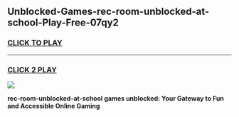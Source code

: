 
## Unblocked-Games-rec-room-unblocked-at-school-Play-Free-07qy2
<h3>
<a href="https://premium76.site?title=rec-room-unblocked-at-school&ref=21A">CLICK TO PLAY</a></h3>
<hr>

<h3>
<a href="https://premium76.site?title=rec-room-unblocked-at-school&ref=21A">CLICK 2 PLAY</a>
  
</h3>

<a href="https://premium76.site?title=rec-room-unblocked-at-school&ref=21A"><img src="https://clearcache.store/games.png"></a>


**rec-room-unblocked-at-school games unblocked: Your Gateway to Fun and Accessible Online Gaming**
